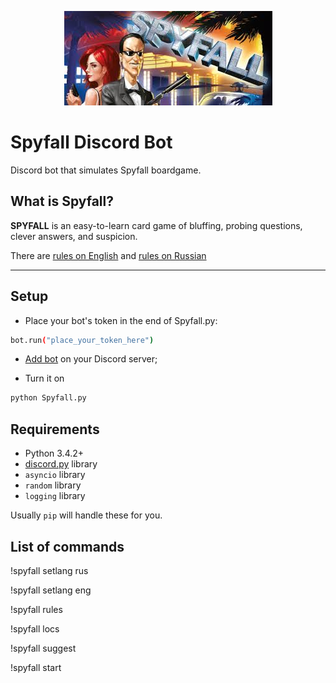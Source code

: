<p align="center"><img src="https://github.com/raw0w/spyfallbot/blob/master/spfll_header.jpg?raw=true"></p>

# Spyfall Discord Bot

Discord bot that simulates Spyfall boardgame. 

## What is Spyfall?

**SPYFALL** is an easy-to-learn card game of bluffing, probing questions, clever answers, and suspicion.

There are [rules on English](https://www.cryptozoic.com/sites/default/files/icme/u30695/spy_rules_eng_0.pdf) and [rules on Russian](https://hobbyworld.ru/download/rules/SPY_rules_web.pdf)

----------
## Setup
- Place your bot's token in the end of Spyfall.py:
```sh
bot.run("place_your_token_here")
```
- [Add bot](https://discordapp.com/developers/applications/me) on your Discord server;

- Turn it on
```sh
python Spyfall.py
```


## Requirements

- Python 3.4.2+
- [discord.py](https://github.com/Rapptz/discord.py) library
- `asyncio` library
- `random` library 
- `logging` library

Usually `pip` will handle these for you.

## List of commands

!spyfall setlang rus

!spyfall setlang eng

!spyfall rules

!spyfall locs

!spyfall suggest

!spyfall start


